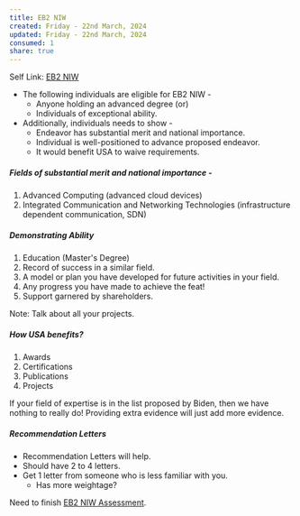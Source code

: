 ```yaml
---
title: EB2 NIW
created: Friday - 22nd March, 2024
updated: Friday - 22nd March, 2024
consumed: 1
share: true
---
```


Self Link: [EB2 NIW](EB2%20NIW.md)

* The following individuals are eligible for EB2 NIW - 
  * Anyone holding an advanced degree (or)
  * Individuals of exceptional ability.
* Additionally, individuals needs to show - 
  * Endeavor has substantial merit and national importance.
  * Individual is well-positioned to advance proposed endeavor.
  * It would benefit USA to waive requirements.

##### Fields of substantial merit and national importance -

1. Advanced Computing (advanced cloud devices)
1. Integrated Communication and Networking Technologies (infrastructure dependent communication, SDN)

##### Demonstrating Ability

1. Education (Master's Degree)
1. Record of success in a similar field.
1. A model or plan you have developed for future activities in your field.
1. Any progress you have made to achieve the feat!
1. Support garnered by shareholders.

Note: Talk about all your projects.

##### How USA benefits?

1. Awards
1. Certifications
1. Publications
1. Projects

If your field of expertise is in the list proposed by Biden, then we have nothing to really do! Providing extra evidence will just add more evidence.

##### Recommendation Letters

* Recommendation Letters will help.
* Should have 2 to 4 letters.
* Get 1 letter from someone who is less familiar with you.
  * Has more weightage?

Need to finish [EB2 NIW Assessment](EB2%20NIW%20Assessment.md).
